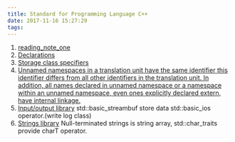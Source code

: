 ```yaml
---
title: Standard for Programming Language C++
date: 2017-11-16 15:27:29
tags:
---
```

1. [reading_note_one](https://israel-liu.github.io/2016/12/01/reading-note-one/#more)
2. [Declarations](http://en.cppreference.com/w/cpp/language/declarations)
3. [Storage class specifiers](http://en.cppreference.com/w/cpp/language/storage_duration)
4. [Unnamed namespaces in a translation unit have the same identifier this identifier differs from all other identifiers in the translation unit. In addition, all names declared in unnamed namespace or a namespace within an unnamed namespace, even ones explicitly declared extern, have internal linkage.](http://en.cppreference.com/w/cpp/language/namespace)
6. [Input/output library](http://en.cppreference.com/w/cpp/io) std::basic_streambuf store data std::basic_ios operator.(write log class)
7. [Strings library](http://en.cppreference.com/w/cpp/string) Null-terminated strings is string array, std::char_traits provide charT operator.
